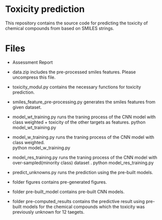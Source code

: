 # Toxicity prediction
This repository contains the source code for predicting the toxicity of chemical compounds from based on SMILES strings.

# Files

- Assessment Report
- data.zip includes the pre-processed smiles features. Please uncompress this file. 

- toxicity_modul.py contains the necessary functions for toxicity prediction.

- smiles_feature_pre-processing.py generates the smiles features from given dataset.

- model_wt_training.py runs the traning process of the CNN model with class weighted + toxicity of the other targets as features.
python model_wt_training.py

- model_w_training.py runs the traning process of the CNN model with class weighted.  
python model_w_training.py

- model_res_training.py runs the traning process of the CNN model with over-sampled(minority class) dataset .
python model_res_training.py

- predict_unknowns.py runs the prediction using the pre-built models.

- folder figures contains pre-generated figures.
- folder pre-built_model contains pre-built CNN models.
- folder pre-computed_results contains the predictive result using pre-built models for the chemical compounds which the toxicity was previously unknown for 12 taegets.
